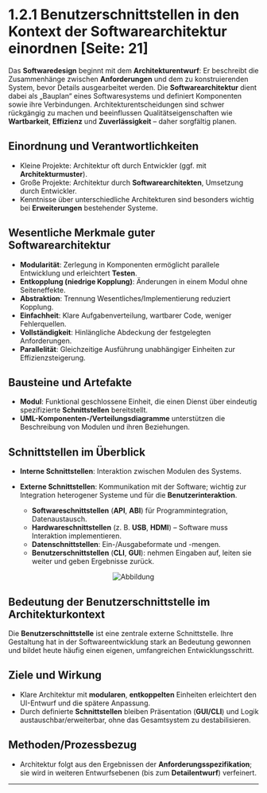 # 1.2.1 Benutzerschnittstellen in den Kontext der Softwarearchitektur einordnen [Seite: 21]

Das **Softwaredesign** beginnt mit dem **Architekturentwurf**: Er beschreibt die Zusammenhänge zwischen **Anforderungen** und dem zu konstruierenden System, bevor Details ausgearbeitet werden. Die **Softwarearchitektur** dient dabei als „Bauplan“ eines Softwaresystems und definiert Komponenten sowie ihre Verbindungen. Architekturentscheidungen sind schwer rückgängig zu machen und beeinflussen Qualitätseigenschaften wie **Wartbarkeit**, **Effizienz** und **Zuverlässigkeit** – daher sorgfältig planen.

## Einordnung und Verantwortlichkeiten

* Kleine Projekte: Architektur oft durch Entwickler (ggf. mit **Architekturmuster**).
* Große Projekte: Architektur durch **Softwarearchitekten**, Umsetzung durch Entwickler.
* Kenntnisse über unterschiedliche Architekturen sind besonders wichtig bei **Erweiterungen** bestehender Systeme. 

## Wesentliche Merkmale guter Softwarearchitektur

* **Modularität**: Zerlegung in Komponenten ermöglicht parallele Entwicklung und erleichtert **Testen**.
* **Entkopplung (niedrige Kopplung)**: Änderungen in einem Modul ohne Seiteneffekte.
* **Abstraktion**: Trennung Wesentliches/Implementierung reduziert Kopplung.
* **Einfachheit**: Klare Aufgabenverteilung, wartbarer Code, weniger Fehlerquellen.
* **Vollständigkeit**: Hinlängliche Abdeckung der festgelegten Anforderungen.
* **Parallelität**: Gleichzeitige Ausführung unabhängiger Einheiten zur Effizienzsteigerung.

## Bausteine und Artefakte

* **Modul**: Funktional geschlossene Einheit, die einen Dienst über eindeutig spezifizierte **Schnittstellen** bereitstellt.
* **UML-Komponenten-/Verteilungsdiagramme** unterstützen die Beschreibung von Modulen und ihren Beziehungen. 

## Schnittstellen im Überblick

* **Interne Schnittstellen**: Interaktion zwischen Modulen des Systems.
* **Externe Schnittstellen**: Kommunikation mit der Software; wichtig zur Integration heterogener Systeme und für die **Benutzerinteraktion**.

  * **Softwareschnittstellen** (**API**, **ABI**) für Programmintegration, Datenaustausch.
  * **Hardwareschnittstellen** (z. B. **USB**, **HDMI**) – Software muss Interaktion implementieren.
  * **Datenschnittstellen**: Ein-/Ausgabeformate und -mengen.
  * **Benutzerschnittstellen** (**CLI**, **GUI**): nehmen Eingaben auf, leiten sie weiter und geben Ergebnisse zurück. 

<div style="display:flex;justify-content:center">
    <img src="/lernfeld10a/1_2_1/image.png" alt="Abbildung" style="max-width:100%;height:auto;display:block;margin:0;" />
</div>

## Bedeutung der Benutzerschnittstelle im Architekturkontext

Die **Benutzerschnittstelle** ist eine zentrale externe Schnittstelle. Ihre Gestaltung hat in der Softwareentwicklung stark an Bedeutung gewonnen und bildet heute häufig einen eigenen, umfangreichen Entwicklungsschritt. 

## Ziele und Wirkung

* Klare Architektur mit **modularen**, **entkoppelten** Einheiten erleichtert den UI-Entwurf und die spätere Anpassung.
* Durch definierte **Schnittstellen** bleiben Präsentation (**GUI/CLI**) und Logik austauschbar/erweiterbar, ohne das Gesamtsystem zu destabilisieren. 

## Methoden/Prozessbezug

* Architektur folgt aus den Ergebnissen der **Anforderungsspezifikation**; sie wird in weiteren Entwurfsebenen (bis zum **Detailentwurf**) verfeinert. 

---
